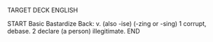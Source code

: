 TARGET DECK
ENGLISH

START
Basic
Bastardize
Back: v. (also -ise) (-zing or -sing) 1 corrupt, debase. 2 declare (a person) illegitimate.
END
